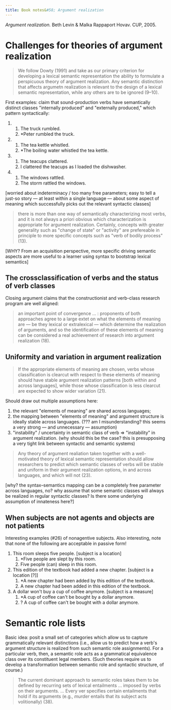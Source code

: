 ```yaml
---
title: Book notes&#58; Argument realization
---
```


*Argument realization.* Beth Levin & Malka Rappaport Hovav. CUP, 2005.

# Challenges for theories of argument realization

> We follow Dowty (1991) and take as our primary criterion for developing a lexical semantic representation the ability to formulate a perspicuous theory of argument realization. Any semantic distinction that affects argumetn realization is relevant to the design of a lexical semantic representation, while any others are to be ignored (9–10).

First examples: claim that sound-production verbs have semantically distinct classes "internally produced" and "externally produced," which pattern syntactically:

1. ​
   1. The truck rumbled.
   2. *Peter rumbled the truck.
2. 
   1. The tea kettle whistled.
   2. *The boiling water whistled the tea kettle.
3. 
   1. The teacups clattered.
   2. I clattered the teacups as I loaded the dishwasher.
4. 
   1. The windows rattled.
   2. The storm rattled the windows.

[worried about indeterminacy / too many free parameters; easy to tell a just-so story — at least within a single language — about some aspect of meaning which successfully picks out the relevant syntactic classes]

> there is more than one way of semantically characterizing most verbs, and it is not always a priori obvious which characterization is appropriate for argument realization. Certainly, concepts with greater generality such as "change of state" or "activity" are prefereable in principle to more specific concepts such as "verb of bodily process" (13).

[WHY? From an acquisition perspective, more specific driving semantic aspects are more useful to a learner using syntax to bootstrap lexical semantics]

## The crossclassification of verbs and the status of verb classes

Closing argument claims that the constructionist and verb-class research program are well aligned:

> an important point of convergence ... : proponents of both approaches agree to a     large extet on what the elements of meaning are — be they lexical or extralexical — which determine the realization of arguments, and so the identification of these elements of meaning can be considered a real achievement of research into argument realization (18).

## Uniformity and variation in argument realization

> If the appropriate elements of meaning are chosen, verbs whose classification is clearcut with respect to these elements of meaning should have stable argument realization patterns [both within and across languages], while those whose classification is less clearcut are expected to show wider variation (21).

Should draw out multiple assumptions here:

1. the relevant "elements of meaning" are shared across languages;
2. the mapping between "elements of meaning" and argument structure is ideally stable across languages. (??? am I misunderstanding? this seems a very strong — and unnecessary — assumption)
3. "instability" / uncertainty in semantic class of verb => "instability" in argument realization. (why should this be the case? this is presupposing a very tight link between syntactic and semantic systems)

> Any theory of argument realiation taken together with a well-motivated theory of lexical semantic representation should allow researchers to predict which semantic classes of verbs will be stable and uniform in their argument realization options, in and across languages, and which will not (23).

[why? the syntax–semantics mapping can be a completely free parameter across languages, no? why assume that some semantic classes will always be realized in regular syntactic classes? Is there some underlying assumption of innateness here?]

## When subjects are not agents and objects are not patients

Interesting examples (#26) of nonagentive subjects. Also interesting, note that none of the following are acceptable in passive form!

1. This room sleeps five people. [subject is a location]
   1. *Five people are slept by this room.
   2. Five people (can) sleep in this room.
2. This edition of the textbook had added a new chapter. [subject is a location [?]]
   1. *A new chapter had been added by this edition of the textbook.
   2. A new chapter had been added in this edition of the textbook.
3. A dollar won't buy a cup of coffee anymore. [subject is a measure]
   1. *A cup of coffee can't be bought by a dollar anymore.
   2. ? A cup of coffee can't be bought with a dollar anymore.

# Semantic role lists

Basic idea: posit a small set of categories which allow us to capture grammatically relevant distinctions (i.e., allow us to predict how a verb's argument structure is realized from such semantic role assignments). For a particular verb, then, a semantic role acts as a grammatical equivalence class over its constituent legal members. (Such theories require us to develop a transformation between semantic role and syntactic structure, of course.)

> The current dominant approach to semantic roles takes them to be defined by recurring sets of lexical entailments ... imposed by verbs on their arguments. ... Every ver specifies certain entailments that hold if its arguments (e.g., *murder* entails that its subject acts volitionally) (38).